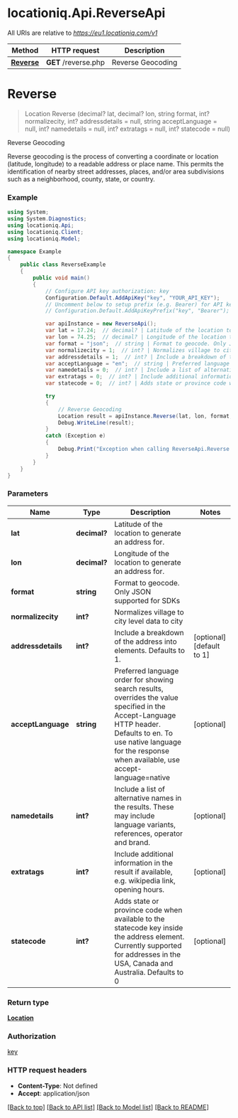 # locationiq.Api.ReverseApi

All URIs are relative to *https://eu1.locationiq.com/v1*

Method | HTTP request | Description
------------- | ------------- | -------------
[**Reverse**](ReverseApi.md#reverse) | **GET** /reverse.php | Reverse Geocoding


<a name="reverse"></a>
# **Reverse**
> Location Reverse (decimal? lat, decimal? lon, string format, int? normalizecity, int? addressdetails = null, string acceptLanguage = null, int? namedetails = null, int? extratags = null, int? statecode = null)

Reverse Geocoding

Reverse geocoding is the process of converting a coordinate or location (latitude, longitude) to a readable address or place name. This permits the identification of nearby street addresses, places, and/or area subdivisions such as a neighborhood, county, state, or country.

### Example
```csharp
using System;
using System.Diagnostics;
using locationiq.Api;
using locationiq.Client;
using locationiq.Model;

namespace Example
{
    public class ReverseExample
    {
        public void main()
        {
            // Configure API key authorization: key
            Configuration.Default.AddApiKey("key", "YOUR_API_KEY");
            // Uncomment below to setup prefix (e.g. Bearer) for API key, if needed
            // Configuration.Default.AddApiKeyPrefix("key", "Bearer");

            var apiInstance = new ReverseApi();
            var lat = 17.24;  // decimal? | Latitude of the location to generate an address for.
            var lon = 74.25;  // decimal? | Longitude of the location to generate an address for.
            var format = "json";  // string | Format to geocode. Only JSON supported for SDKs
            var normalizecity = 1;  // int? | Normalizes village to city level data to city
            var addressdetails = 1;  // int? | Include a breakdown of the address into elements. Defaults to 1. (optional)  (default to 1)
            var acceptLanguage = "en";  // string | Preferred language order for showing search results, overrides the value specified in the Accept-Language HTTP header. Defaults to en. To use native language for the response when available, use accept-language=native (optional) 
            var namedetails = 0;  // int? | Include a list of alternative names in the results. These may include language variants, references, operator and brand. (optional) 
            var extratags = 0;  // int? | Include additional information in the result if available, e.g. wikipedia link, opening hours. (optional) 
            var statecode = 0;  // int? | Adds state or province code when available to the statecode key inside the address element. Currently supported for addresses in the USA, Canada and Australia. Defaults to 0 (optional) 

            try
            {
                // Reverse Geocoding
                Location result = apiInstance.Reverse(lat, lon, format, normalizecity, addressdetails, acceptLanguage, namedetails, extratags, statecode);
                Debug.WriteLine(result);
            }
            catch (Exception e)
            {
                Debug.Print("Exception when calling ReverseApi.Reverse: " + e.Message );
            }
        }
    }
}
```

### Parameters

Name | Type | Description  | Notes
------------- | ------------- | ------------- | -------------
 **lat** | **decimal?**| Latitude of the location to generate an address for. | 
 **lon** | **decimal?**| Longitude of the location to generate an address for. | 
 **format** | **string**| Format to geocode. Only JSON supported for SDKs | 
 **normalizecity** | **int?**| Normalizes village to city level data to city | 
 **addressdetails** | **int?**| Include a breakdown of the address into elements. Defaults to 1. | [optional] [default to 1]
 **acceptLanguage** | **string**| Preferred language order for showing search results, overrides the value specified in the Accept-Language HTTP header. Defaults to en. To use native language for the response when available, use accept-language&#x3D;native | [optional] 
 **namedetails** | **int?**| Include a list of alternative names in the results. These may include language variants, references, operator and brand. | [optional] 
 **extratags** | **int?**| Include additional information in the result if available, e.g. wikipedia link, opening hours. | [optional] 
 **statecode** | **int?**| Adds state or province code when available to the statecode key inside the address element. Currently supported for addresses in the USA, Canada and Australia. Defaults to 0 | [optional] 

### Return type

[**Location**](Location.md)

### Authorization

[key](../README.md#key)

### HTTP request headers

 - **Content-Type**: Not defined
 - **Accept**: application/json

[[Back to top]](#) [[Back to API list]](../README.md#documentation-for-api-endpoints) [[Back to Model list]](../README.md#documentation-for-models) [[Back to README]](../README.md)

